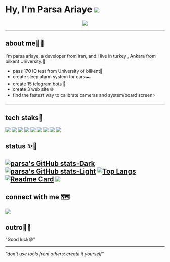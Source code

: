 <link
  rel="stylesheet"
  href="https://cdn.jsdelivr.net/gh/dheereshag/coloured-icons@1.9.6/app/ci.min.css"
/>


<link
  rel="stylesheet"
  href="https://cdn.jsdelivr.net/gh/dheereshag/coloured-icons@master/app/ci.min.css"
/>

# Hy, I'm Parsa Ariaye <img src="https://img.icons8.com/?size=30&id=98A4yZTt9abw&format=png&color=000000">
<p align="center">
  <a href="https://github.com/japanse-samurai">
    <img src="https://readme-typing-svg.herokuapp.com?color=00FF00&center=true&vCenter=true&lines=Frontend+developer+|+tg+developer;machine+learning+|+network;creating+tools;good+luck!;!!!%E2%9C%A8" />
  </a>
</p>

---

## about me🚶‍♂️
I'm parsa ariaye, a developer from iran, and I live in turkey , Ankara from bilkent University.👾
- pass 170 IQ test from University of bilkent🧠
- create sleep alarm system for cars🏎️
- create 15 telegram bots 🤖
- create 3 web site 🌐
- find the fastest way to calibrate cameras and system/board screen⚡

---

## tech staks👾

<img src="https://img.icons8.com/?size=100&id=20909&format=png&color=000000"> <img src="https://img.icons8.com/?size=100&id=Rc0Xn5AtE8kX&format=png&color=000000"> <img src="https://img.icons8.com/?size=100&id=62133&format=png&color=000000"> <img src="https://img.icons8.com/?size=100&id=122637&format=png&color=000000"> <img src="https://img.icons8.com/?size=100&id=mUBILbYvUMq8&format=png&color=000000"> <img src="https://img.icons8.com/?size=100&id=fG5Tnj4ARIoI&format=png&color=000000"> <img src="https://img.icons8.com/?size=100&id=PXTY4q2Sq2lG&format=png&color=000000"> <img src="https://img.icons8.com/?size=100&id=11935&format=png&color=000000"> <img src="https://img.icons8.com/?size=100&id=50ZQHdJTmPqw&format=png&color=000000">

## status ✨️👾
[![parsa's GitHub stats-Dark](https://github-readme-stats.vercel.app/api?username=parsa-ariaye\&show_icons=true\&theme=dark#gh-dark-mode-only)](https://github.com/anuraghazra/github-readme-stats#responsive-card-theme#gh-dark-mode-only)
[![parsa's GitHub stats-Light](https://github-readme-stats.vercel.app/api?username=parsa-ariaye\&show_icons=true\&theme=default#gh-light-mode-only)](https://github.com/anuraghazra/github-readme-stats#responsive-card-theme#gh-light-mode-only)
[![Top Langs](https://github-readme-stats.vercel.app/api/top-langs/?username=parsa-ariaye&layout=pie)](https://github.com/parsa-ariaye/github-readme-stats)
[![Readme Card](https://github-readme-stats.vercel.app/api/pin/?username=parsa-ariaye&repo=telegram-support-bot)](https://github.com/parsa-ariaye/telegram-support-bot)
<img src="https://img.icons8.com/?size=100&id=Bj1vcU6y7wT0&format=png&color=000000">
---
## connect with me 🗺️
  <a href="https://t.me/soon"><img src="https://img.shields.io/badge/Telegram-2CA5E0?style=for-the-badge&logo=telegram&logoColor=white"/></a>


## outro🚶‍♂️
"Good luck😅"

---
<i> "don't use tools from others; create it yourself" </i>
